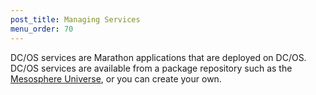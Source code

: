 ```yaml
---
post_title: Managing Services
menu_order: 70 
---
```


DC/OS services are Marathon applications that are deployed on DC/OS. DC/OS services are available from a package repository such as the [Mesosphere Universe](/docs/1.8/overview/concepts/#mesosphere-universe), or you can create your own.

